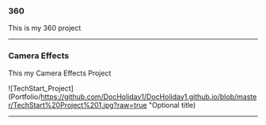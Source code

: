 ### 360

This is my 360 project

<script src="//360.vizor.io/scripts/embed.js" data-vizorurl="https://360.vizor.io/embed/v/y0xed" ></script>

***



### Camera Effects

This my Camera Effects Project

![TechStart_Project](Portfolio/https://github.com/DocHoliday1/DocHoliday1.github.io/blob/master/TechStart%20Project%201.jpg?raw=true "Optional title)

***
